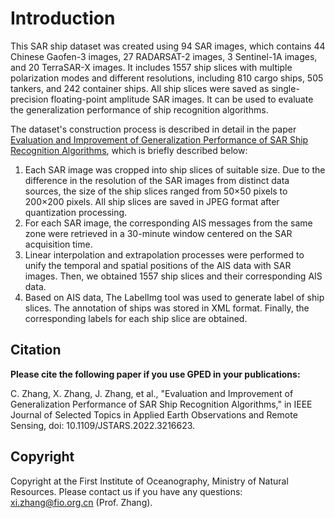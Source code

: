 # Introduction
This SAR ship dataset was created using 94 SAR images, which contains 44 Chinese Gaofen-3 images, 27 RADARSAT-2 images, 3 Sentinel-1A images, and 20 TerraSAR-X images. It includes 1557 ship slices with multiple polarization modes and different resolutions, including 810 cargo ships, 505 tankers, and 242 container ships. All ship slices were saved as single-precision floating-point amplitude SAR images. It can be used to evaluate the generalization performance of ship recognition algorithms.

The dataset's construction process is described in detail in the paper [Evaluation and Improvement of Generalization Performance of SAR Ship Recognition Algorithms](https://ieeexplore.ieee.org/document/9927347), which is briefly described below:
1.	Each SAR image was cropped into ship slices of suitable size. Due to the difference in the resolution of the SAR images from distinct data sources, the size of the ship slices ranged from 50×50 pixels to 200×200 pixels. All ship slices are saved in JPEG format after quantization processing.
2.	For each SAR image, the corresponding AIS messages from the same zone were retrieved in a 30-minute window centered on the SAR acquisition time.
3.	Linear interpolation and extrapolation processes were performed to unify the temporal and spatial positions of the AIS data with SAR images. Then, we obtained 1557 ship slices and their corresponding AIS data.
4.	Based on AIS data, The LabelImg tool was used to generate label of ship slices. The annotation of ships was stored in XML format. Finally, the corresponding labels for each ship slice are obtained.

## Citation

**Please cite the following paper if you use GPED in your publications:**

C. Zhang, X. Zhang, J. Zhang, et al., "Evaluation and Improvement of Generalization Performance of SAR Ship Recognition Algorithms," in IEEE Journal of Selected Topics in Applied Earth Observations and Remote Sensing, doi: 10.1109/JSTARS.2022.3216623.

## Copyright

Copyright at the First Institute of Oceanography, Ministry of Natural Resources. 
Please contact us if you have any questions: xi.zhang@fio.org.cn (Prof. Zhang).
